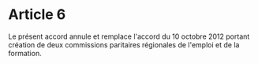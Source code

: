 # Article 6

  
Le présent accord annule et remplace l'accord du 10 octobre 2012 portant création de deux commissions paritaires régionales de l'emploi et de la formation.

